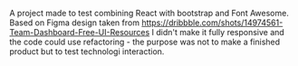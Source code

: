 A project made to test combining React with bootstrap and Font Awesome.
Based on Figma design taken from https://dribbble.com/shots/14974561-Team-Dashboard-Free-UI-Resources
I didn't make it fully responsive and the code could use refactoring - the purpose was not to make a finished product but to test technologi interaction.
